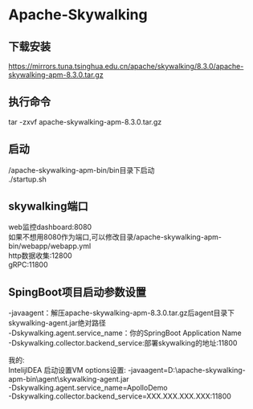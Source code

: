 # Apache-Skywalking

## 下载安装  
https://mirrors.tuna.tsinghua.edu.cn/apache/skywalking/8.3.0/apache-skywalking-apm-8.3.0.tar.gz

## 执行命令
tar -zxvf apache-skywalking-apm-8.3.0.tar.gz

## 启动
/apache-skywalking-apm-bin/bin目录下启动  
./startup.sh  

## skywalking端口
web监控dashboard:8080  
如果不想用8080作为端口,可以修改目录/apache-skywalking-apm-bin/webapp/webapp.yml  
http数据收集:12800  
gRPC:11800  

## SpingBoot项目启动参数设置
-javaagent：解压apache-skywalking-apm-8.3.0.tar.gz后agent目录下skywalking-agent.jar绝对路径  
-Dskywalking.agent.service_name：你的SpringBoot Application Name  
-Dskywalking.collector.backend_service:部署skywalking的地址:11800

我的:  
IntelijIDEA 启动设置VM options设置:
-javaagent=D:\apache-skywalking-apm-bin\agent\skywalking-agent.jar  
-Dskywalking.agent.service_name=ApolloDemo  
-Dskywalking.collector.backend_service=XXX.XXX.XXX.XXX:11800  

